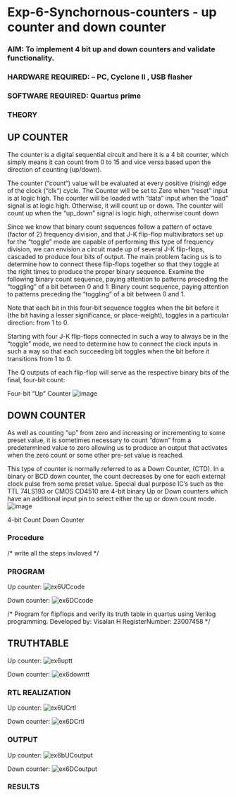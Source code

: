 # Exp-6-Synchornous-counters - up counter and down counter 
### AIM: To implement 4 bit up and down counters and validate  functionality.
### HARDWARE REQUIRED:  – PC, Cyclone II , USB flasher
### SOFTWARE REQUIRED:   Quartus prime
### THEORY 

## UP COUNTER 
The counter is a digital sequential circuit and here it is a 4 bit counter, which simply means it can count from 0 to 15 and vice versa based upon the direction of counting (up/down). 

The counter (“count“) value will be evaluated at every positive (rising) edge of the clock (“clk“) cycle.
The Counter will be set to Zero when “reset” input is at logic high.
The counter will be loaded with “data” input when the “load” signal is at logic high. Otherwise, it will count up or down.
The counter will count up when the “up_down” signal is logic high, otherwise count down

Since we know that binary count sequences follow a pattern of octave (factor of 2) frequency division, and that J-K flip-flop multivibrators set up for the “toggle” mode are capable of performing this type of frequency division, we can envision a circuit made up of several J-K flip-flops, cascaded to produce four bits of output.
The main problem facing us is to determine how to connect these flip-flops together so that they toggle at the right times to produce the proper binary sequence.
Examine the following binary count sequence, paying attention to patterns preceding the “toggling” of a bit between 0 and 1:
Binary count sequence, paying attention to patterns preceding the “toggling” of a bit between 0 and 1.

Note that each bit in this four-bit sequence toggles when the bit before it (the bit having a lesser significance, or place-weight), toggles in a particular direction: from 1 to 0.



 
 

Starting with four J-K flip-flops connected in such a way to always be in the “toggle” mode, we need to determine how to connect the clock inputs in such a way so that each succeeding bit toggles when the bit before it transitions from 1 to 0.

The Q outputs of each flip-flop will serve as the respective binary bits of the final, four-bit count:

 
 

Four-bit “Up” Counter
![image](https://user-images.githubusercontent.com/36288975/169644758-b2f4339d-9532-40c5-af40-8f4f8c942e2c.png)



## DOWN COUNTER 

As well as counting “up” from zero and increasing or incrementing to some preset value, it is sometimes necessary to count “down” from a predetermined value to zero allowing us to produce an output that activates when the zero count or some other pre-set value is reached.

This type of counter is normally referred to as a Down Counter, (CTD). In a binary or BCD down counter, the count decreases by one for each external clock pulse from some preset value. Special dual purpose IC’s such as the TTL 74LS193 or CMOS CD4510 are 4-bit binary Up or Down counters which have an additional input pin to select either the up or down count mode.
![image](https://user-images.githubusercontent.com/36288975/169644844-1a14e123-7228-4ed8-81a9-eb937dff4ac8.png)


4-bit Count Down Counter
### Procedure
/* write all the steps invloved */



### PROGRAM 
Up counter:
![ex6UCcode](https://github.com/Visalan-H/Exp-7-Synchornous-counters-/assets/152077751/b3459466-a600-4d19-90bd-ccfbeee6d9d7)

Down counter:
![ex6DCcode](https://github.com/Visalan-H/Exp-7-Synchornous-counters-/assets/152077751/46d3423c-d1f5-45ce-abad-a705fea5cc84)

/*
Program for flipflops  and verify its truth table in quartus using Verilog programming.
Developed by: Visalan H
RegisterNumber: 23007458 
*/
## TRUTHTABLE
Up counter:
![ex6uptt](https://github.com/Visalan-H/Exp-7-Synchornous-counters-/assets/152077751/af21e24b-aa9c-4830-83aa-9fa25192e3c1)

Down counter:
![ex6downtt](https://github.com/Visalan-H/Exp-7-Synchornous-counters-/assets/152077751/f6237089-17ad-4538-ab92-e9f9dfd04d71)

### RTL REALIZATION
Up counter:
![ex6UCrtl](https://github.com/Visalan-H/Exp-7-Synchornous-counters-/assets/152077751/247e5a47-6f20-46af-9ab3-6b7218fbb556)

Down counter:
![ex6DCrtl](https://github.com/Visalan-H/Exp-7-Synchornous-counters-/assets/152077751/4753a31b-73e1-4c0f-b859-4e7637a1d141)

### OUTPUT
Up counter:
![ex6bUCoutput](https://github.com/Visalan-H/Exp-7-Synchornous-counters-/assets/152077751/e8091ff5-7850-469c-9597-47511b37dd5c)

Down counter:
![ex6DCoutput](https://github.com/Visalan-H/Exp-7-Synchornous-counters-/assets/152077751/970f1869-53bd-4a05-b152-0dfaadb6bed2)


### RESULTS 
